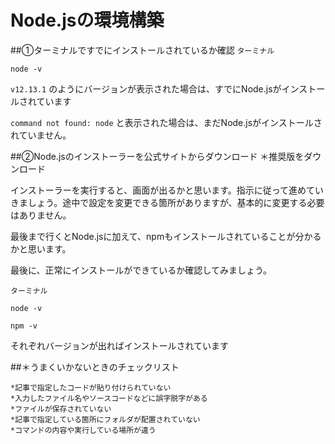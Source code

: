 # Node.jsの環境構築

##①ターミナルですでにインストールされているか確認
`ターミナル`
```
node -v
```
`v12.13.1` のようにバージョンが表示された場合は、すでにNode.jsがインストールされています

`command not found: node` と表示された場合は、まだNode.jsがインストールされていません。


##②Node.jsのインストーラーを公式サイトからダウンロード
＊推奨版をダウンロード

インストーラーを実行すると、画面が出るかと思います。指示に従って進めていきましょう。途中で設定を変更できる箇所がありますが、基本的に変更する必要はありません。

最後まで行くとNode.jsに加えて、npmもインストールされていることが分かるかと思います。

最後に、正常にインストールができているか確認してみましょう。

`ターミナル`
```
node -v

npm -v
```

それぞれバージョンが出ればインストールされています


##＊うまくいかないときのチェックリスト

    *記事で指定したコードが貼り付けられていない
    *入力したファイル名やソースコードなどに誤字脱字がある
    *ファイルが保存されていない
    *記事で指定している箇所にフォルダが配置されていない
    *コマンドの内容や実行している場所が違う
